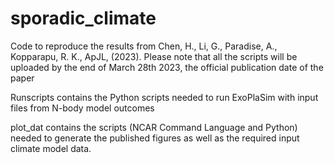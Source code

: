 # sporadic_climate 
Code to reproduce the results from Chen, H., Li, G., Paradise, A., Kopparapu, R. K., ApJL, (2023). Please note that all the scripts will be uploaded by the end of March 28th 2023, the official publication date of the paper

Runscripts contains the Python scripts needed to run ExoPlaSim with input files from N-body model outcomes

plot_dat contains the scripts (NCAR Command Language and Python) needed to generate the published figures as well as the required input climate model data.
